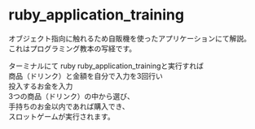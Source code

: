 # ruby_application_training

オブジェクト指向に触れるため自販機を使ったアプリケーションにて解説。  
これはプログラミング教本の写経です。

ターミナルにて ruby ruby_application_trainingと実行すれば  
商品（ドリンク）と金額を自分で入力を3回行い  
投入するお金を入力  
3つの商品（ドリンク）の中から選び、  
手持ちのお金以内であれば購入でき、  
スロットゲームが実行されます。  
